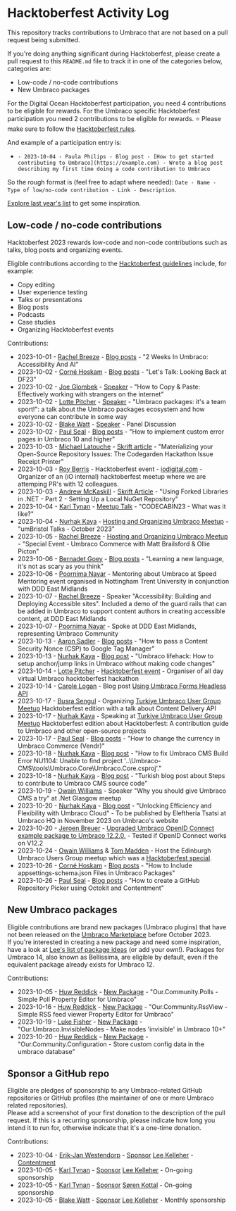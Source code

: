 # Hacktoberfest Activity Log
This repository tracks contributions to Umbraco that are not based on a pull request being submitted. 

If you're doing anything significant during Hacktoberfest, please create a pull request to this `README.md` file to track it in one of the categories below, categories are:
 - Low-code / no-code contributions
 - New Umbraco packages

For the Digital Ocean Hacktoberfest participation, you need 4 contributions to be eligible for rewards. For the Umbraco specific Hacktoberfest participation you need 2 contributions to be eligible for rewards. ⭐ Please make sure to follow the [Hacktoberfest rules](https://hacktoberfest.com/participation/#contributors).

And example of a participation entry is:

- `- 2023-10-04 - Paula Philips - Blog post - [How to get started contributing to Umbraco](https://example.com) - Wrote a blog post describing my first time doing a code contribution to Umbraco`

So the rough format is (feel free to adapt where needed): `Date - Name - Type of low/no-code contribution - Link - Description`.

[Explore last year's list](ARCHIVE2022.md) to get some inspiration.


## Low-code / no-code contributions

Hacktoberfest 2023 rewards low-code and non-code contributions such as talks, blog posts and organizing events.

Eligible contributions according to the [Hacktoberfest guidelines](https://hacktoberfest.com/participation/#low-or-non-code) include, for example:

- Copy editing
- User experience testing
- Talks or presentations
- Blog posts
- Podcasts
- Case studies
- Organizing Hacktoberfest events

Contributions:
- 2023-10-01 - [Rachel Breeze](https://github.com/RachBreeze) - [Blog posts](https://www.rachelbreeze.dev/blogs/2-weeks-in-umbraco-accessibility-and-ai/) - "2 Weeks In Umbraco: Accessibility And AI"
- 2023-10-02 - [Corné Hoskam](https://github.com/cornehoskam) - [Blog posts](https://cornehoskam.com/posts/lets-talk-looking-back-at-df23) - "Let's Talk: Looking Back at DF23"
- 2023-10-02 - [Joe Glombek](https://github.com/glombek) - [Speaker](https://summit.umbraco.com/program/) - "How to Copy & Paste: Effectively working with strangers on the internet"
- 2023-10-02 - [Lotte Pitcher](https://github.com/LottePitcher) - [Speaker](https://summit.umbraco.com/program/) - "Umbraco packages: it's a team sport!": a talk about the Umbraco packages ecosystem and how everyone can contribute in some way
- 2023-10-02 - [Blake Watt](https://github.com/bkclerke) - [Speaker](https://summit.umbraco.com/program/) - Panel Discussion
- 2023-10-02 - [Paul Seal](https://github.com/prjseal) - [Blog posts](https://codeshare.co.uk/blog/how-to-implement-custom-error-pages-in-umbraco-10-and-higher/) - "How to implement custom error pages in Umbraco 10 and higher"
- 2023-10-03 - [Michael Latouche](https://github.com/mikecp) - [Skrift article](https://skrift.io/issues/materializing-your-open-source-repository-issues-the-codegarden-hackathon-issue-receipt-printer/) - "Materializing your Open-Source Repository Issues: The Codegarden Hackathon Issue Receipt Printer"
- 2023-10-03 - [Roy Berris](https://github.com/royberris) - Hacktoberfest event - [iodigital.com](https://iodigital.com) - Organizer of an (iO internal) hacktoberfest meetup where we are attemping PR's with 12 colleagues.
- 2023-10-03 - [Andrew McKaskill](https://github.com/andrewmckaskill) - [Skrift Article](https://skrift.io/issues/using-forked-libraries-in-net-part-2-setting-up-a-local-nuget-repository/) - "Using Forked Libraries in .NET - Part 2 - Setting Up a Local NuGet Repository"
- 2023-10-04 - [Karl Tynan](https://github.com/karltynan) - [Meetup Talk](https://www.meetup.com/umbristol/events/295949327/) - "CODECABIN23 - What was it like?"
- 2023-10-04 - [Nurhak Kaya](https://github.com/NurhakKaya) - [Hosting and Organizing Umbraco Meetup](https://www.meetup.com/umbristol/events/295949327/) - "umBristol Talks - October 2023"
- 2023-10-05 -  [Rachel Breeze](https://github.com/RachBreeze) - [Hosting and Organizing Umbraco Meetup](https://www.meetup.com/manchester-umbraco-meetup/events/296214145/) - "Special Event - Umbraco Commerce with Matt Brailsford & Ollie Picton"
- 2023-10-06 - [Bernadet Goey](https://github.com/BernadetGoey) - [Blog posts](https://tech.ilionx.com/learning-a-new-language-its-not-as-scary-as-you-think/) - "Learning a new language, it's not as scary as you think"
- 2023-10-06 - [Poornima Nayar](https://github.com/poornimanayar) - Mentoring about Umbraco at Speed Mentoring event organised in Nottingham Trent University in conjunction with DDD East Midlands
- 2023-10-07 - [Rachel Breeze](https://github.com/RachBreeze) - Speaker "Accessibility: Building and Deploying Accessible sites". Included a demo of the guard rails that can be added in Umbraco to support content authors in creating accessible content, at DDD East Midlands
- 2023-10-07 - [Poornima Nayar](https://github.com/poornimanayar) - Spoke at DDD East Midlands, representing Umbraco Community
- 2023-10-13 - [Aaron Sadler](https://github.com/AaronSadlerUK) - [Blog posts](https://umbhost.net/blog/2023/10/how-to-pass-a-content-security-nonce-csp-to-google-tag-manager) - "How to pass a Content Security Nonce (CSP) to Google Tag Manager"
- 2023-10-13 - [Nurhak Kaya](https://github.com/NurhakKaya) - [Blog post](https://www.nurhakkaya.com/2023/10/umbraco-lifehack-how-to-setup.html) - "Umbraco lifehack: How to setup anchor/jump links in Umbraco without making code changes"
- 2023-10-14 - [Lotte Pitcher](https://github.com/LottePitcher) - [Hacktoberfest event](https://www.meetup.com/umbraco-virtual/events/296099686/) - Organiser of all day virtual Umbraco hacktoberfest hackathon
- 2023-10-14 - [Carole Logan](https://github.com/crgrieve) - Blog post [Using Umbraco Forms Headless API](https://carole.dev/blog/using-umbraco-forms-headless-api/)
- 2023-10-17 - [Busra Sengul](https://github.com/busrasengul) - Organizing [Turkiye Umbraco User Group Meetup](https://www.meetup.com/turkiye-umbraco-user-group-kullanicilari-grubu/events/295947641/) Hacktoberfest edition with a talk about Content Delivery API
- 2023-10-17 - [Nurhak Kaya](https://github.com/NurhakKaya) - Speaking at [Turkiye Umbraco User Group Meetup](https://www.meetup.com/turkiye-umbraco-user-group-kullanicilari-grubu/events/295947641/) Hacktoberfest edition about Hacktoberfest: A contribution guide to Umbraco and other open-source projects
- 2023-10-17 - [Paul Seal](https://github.com/prjseal) - [Blog posts](https://codeshare.co.uk/blog/how-to-change-the-currency-in-umbraco-commerce-vendr/) - "How to change the currency in Umbraco Commerce (Vendr)" 
- 2023-10-18 - [Nurhak Kaya](https://github.com/NurhakKaya) - [Blog post](https://www.nurhakkaya.com/2023/10/how-to-fix-umbraco-cms-build-error.html) - "How to fix Umbraco CMS Build Error NU1104: Unable to find project '..\Umbraco-CMS\tools\Umbraco.Core\Umbraco.Core.csproj'."
- 2023-10-18 - [Nurhak Kaya](https://github.com/NurhakKaya) - [Blog post](https://www.nurhakkaya.com/2023/10/umbraco-cms-kaynak-koduna-katk-icin.html) - "Turkish blog post about Steps to contribute to Umbraco CMS source code"
- 2023-10-19 - [Owain Williams](https://github.com/OwainWilliams) - Speaker "Why you should give Umbraco CMS a try" at .Net Glasgow meetup
- 2023-10-20 - [Nurhak Kaya](https://github.com/NurhakKaya) - [Blog post](https://umbraco.com/blog/) - "Unlocking Efficiency and Flexibility with Umbraco Cloud" - To be published by Eleftheria Tsatsi at Umbraco HQ in November 2023 on Umbraco's website
- 2023-10-20 - [Jeroen Breuer](https://github.com/jbreuer) -  [Upgraded Umbraco OpenID Connect example package to Umbraco 12.2.0.](https://github.com/jbreuer/Umbraco-OpenIdConnect-Example/commit/0887d65058694fa4d48c99d3d58b8477175b918b) - Tested if OpenID Connect works on V12.2
- 2023-10-24 - [Owain Williams](https://github.com/OwainWilliams) & [Tom Madden](https://github.com/TwoMoreThings) - Host the Edinburgh Umbraco Users Group meetup which was a [Hacktoberfest special](https://www.meetup.com/edinburgh-umbraco-users-group/events/296507496/).
- 2023-10-26 - [Corné Hoskam](https://github.com/cornehoskam) - [Blog posts](https://cornehoskam.com/posts/how-to-include-appsettings-schema-json-files-in-umbraco-packages) - "How to Include appsettings-schema.json Files in Umbraco Packages"
- 2023-10-26 - [Paul Seal](https://github.com/prjseal) - [Blog posts](https://codeshare.co.uk/blog/how-to-create-a-github-repository-picker-using-octokit-and-contentment/) - "How to create a GitHub Repository Picker using Octokit and Contentment"

## New Umbraco packages

Eligible contributions are brand new packages (Umbraco plugins) that have not been released on the [Umbraco Marketplace](https://marketplace.umbraco.com/) before October 2023.  
If you're interested in creating a new package and need some inspiration, have a look at [Lee's list of package ideas](https://github.com/leekelleher/umbraco-package-ideas/issues) (or add your own!).
Packages for Umbraco 14, also known as Bellissima, are eligible by default, even if the equivalent package already exists for Umbraco 12.

Contributions:
- 2023-10-05 - [Huw Reddick](https://github.com/huwred) - [New Package](https://marketplace.umbraco.com/package/our.community.polls) - "Our.Community.Polls - Simple Poll Property Editor for Umbraco"
- 2023-10-16 - [Huw Reddick](https://github.com/huwred) - [New Package](https://marketplace.umbraco.com/package/our.community.rssview) - "Our.Community.RssView - Simple RSS feed viewer Property Editor for Umbraco"
- 2023-10-19 - [Luke Fisher](https://github.com/ljfio) - [New Package](https://marketplace.umbraco.com/package/our.umbraco.invisiblenodes) - "Our.Umbraco.InvisibleNodes - Make nodes 'invisible' in Umbraco 10+"
- 2023-10-20 - [Huw Reddick](https://github.com/huwred) - [New Package](https://marketplace.umbraco.com/package/our.community.configuration) - "Our.Community.Configuration - Store custom config data in the umbraco database"

## Sponsor a GitHub repo

Eligible are pledges of sponsorship to any Umbraco-related GitHub repositories or GitHub profiles (the maintainer of one or more Umbraco related repositories).  
Please add a screenshot of your first donation to the description of the pull request. If this is a recurring sponsorship, please indicate how long you intend it to run for, otherwise indicate that it's a one-time donation.

Contributions:
- 2023-10-04 - [Erik-Jan Westendorp](https://github.com/erikjanwestendorp) - [Sponsor](https://github.com/sponsors/leekelleher?sponsor=erikjanwestendorp) [Lee Kelleher](https://github.com/leekelleher) - [Contentment](https://github.com/leekelleher/umbraco-contentment)
- 2023-10-05 - [Karl Tynan](https://github.com/karltynan) - [Sponsor](https://github.com/sponsors/leekelleher) [Lee Kelleher](https://github.com/leekelleher) - On-going sponsorship
- 2023-10-05 - [Karl Tynan](https://github.com/karltynan) - [Sponsor](https://github.com/sponsors/skttl) [Søren Kottal](https://github.com/skttl) - On-going sponsorship
- 2023-10-05 - [Blake Watt](https://github.com/bkclerke) - [Sponsor](https://github.com/sponsors/leekelleher) [Lee Kelleher](https://github.com/leekelleher) - Monthly sponsorship
